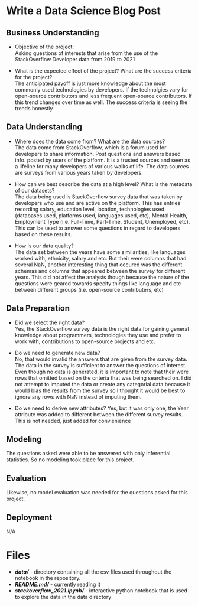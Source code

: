 # Write a Data Science Blog Post

## Business Understanding
* Objective of the project: <br> 
Asking questions of interests that arise from the use of the StackOverflow Developer data from 2019 to 2021

* What is the expected effect of the project? What are the success criteria for the project?<br>
The anticipated payoff is just more knowledge about the most commonly used technologies by developers. If the technolgies vary for open-source contributors and less frequent open-source contributors. If this trend changes over time as well. The success criteria is seeing the trends honestly 

## Data Understanding
* Where does the data come from? What are the data sources?<br>
  The data come from StackOverflow, which is a forum used for developers to share information. Post questions and answers based info. posted by users of the platform. It is a trusted sources and seen as a lifeline for many developers of various walks of life. The data sources are surveys from various years taken by developers.
  
* How can we best describe the data at a high level? What is the metadata of our datasets?<br>
 The data being used is StackOverflow survey data that was taken by developers who use and are active on the platform. This has entries recording salary, education level, location, technologies used (databases used, platforms used, languages used, etc), Mental Health, Employment Type (i.e. Full-Time, Part-Time, Student, Unemployed, etc). This can be used to answer some questions in regard to developers based on these results.
 
* How is our data quality?<br>
  The data set between the years have some similarities, like languages worked with, ethnicity, salary and etc. But their were columns that had several NaN, another interesting thing that occured was the different schemas and columns that appeared between the survey for different years. This did not affect the analysis though because the nature of the questions were geared towards specity things like language and etc between different groups (i.e. open-source contributers, etc)

## Data Preparation
* Did we select the right data?<br>
  Yes, the StackOverflow survey data is the right data for gaining general knowledge about programmers, technologies they use and prefer to work with, contributions to open-source projects and etc.
  
* Do we need to generate new data?<br>
  No, that would invalid the answers that are given from the survey data. The data in the survey is sufficient to answer the questions of interest. Even though no data is generated, it is important to note that their were rows that omitted based on the criteria that was being searched on. I did not attempt to imputed the data or create any categorial data because it would bias the results from the survey so I thought it would be best to ignore any rows with NaN instead of imputing them. 
  
* Do we need to derive new attributes?
  Yes, but it was only one, the Year attribute was added to different between the different survey results. This is not needed, just added for convienience

## Modeling
 The questions asked were able to be answered with only inferential statistics. So no modeling took place for this project. 

## Evaluation
Likewise, no model evaluation was needed for the questions asked for this project.

## Deployment
N/A

# Files
* <b><em>data/</b></em> - directory containing all the csv files used throughout the notebook in the repository.
* <b><em>README.md/</b></em> - currently reading it 
* <b><em>stackoverflow_2021.ipynb/</b></em> - interactive python notebook that is used to explore the data in the data directory
